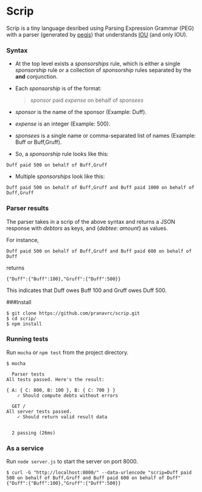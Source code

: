 # Scrip

Scrip is a tiny language desribed using Parsing Expression Grammar (PEG) with a parser (generated by [pegjs](http://pegjs.org)) that understands [IOU](http://en.wikipedia.org/wiki/IOU) (and only IOU).

### Syntax

- At the top level exists a *sponsorships* rule, which is either a single *sponsorship* rule or a collection of *sponsorship* rules separated by the **and** conjunction.
- Each *sponsorship* is of the format:

  > *sponsor* paid *expense* on behalf of *sponsees*

- *sponsor* is the name of the sponsor (Example: Duff).

- *expense* is an integer (Example: 500).

- *sponsees* is a single name or comma-separated list of names (Example: Buff or Buff,Gruff).

- So, a *sponsorship* rule looks like this:
```
Duff paid 500 on behalf of Buff,Gruff
```
- Multiple *sponsorships* look like this:
```
Duff paid 500 on behalf of Buff,Gruff and Buff paid 1000 on behalf of Duff,Gruff
```

### Parser results

The parser takes in a scrip of the above syntax and returns a JSON response with *debtors* as keys, and {*debtee*: *amount*} as values.

For instance,
```
Duff paid 500 on behalf of Buff,Gruff and Buff paid 600 on behalf of Duff
```
returns
```
{"Duff":{"Buff":100},"Gruff":{"Duff":500}}
```
This indicates that Duff owes Buff 100 and Gruff owes Duff 500.

###Install

```
$ git clone https://github.com/pranavrc/scrip.git
$ cd scrip/
$ npm install
```

### Running tests

Run `mocha` or `npm test` from the project directory.

```
$ mocha

  Parser tests
All tests passed. Here's the result: 

{ A: { C: 800, B: 100 }, B: { C: 700 } }
    ✓ Should compute debts without errors

  GET /
All server tests passed.
    ✓ Should return valid result data


  2 passing (26ms)

```

### As a service

Run `node server.js` to start the server on port 8000.

```
$ curl -G "http://localhost:8000/" --data-urlencode "scrip=Duff paid 500 on behalf of Buff,Gruff and Buff paid 600 on behalf of Duff"
{"Duff":{"Buff":100},"Gruff":{"Duff":500}}
```
